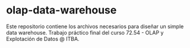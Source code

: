 # olap-data-warehouse
Este repositorio contiene los archivos necesarios para diseñar un simple data warehouse. Trabajo práctico final del curso 72.54 - OLAP y Explotación de Datos @ ITBA. 
